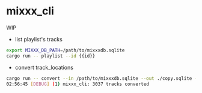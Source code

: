# mixxx_cli
WIP

- list playlist's tracks

```bash
export MIXXX_DB_PATH=/path/to/mixxxdb.sqlite
cargo run -- playlist --id {{id}}
```

- convert track_locations

```bash
cargo run -- convert --in /path/to/mixxxdb.sqlite --out ./copy.sqlite --directory "F:/"
02:56:45 [DEBUG] (1) mixxx_cli: 3037 tracks converted
```